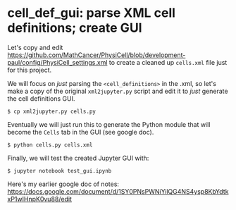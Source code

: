 # cell_def_gui: parse XML cell definitions; create GUI

Let's copy and edit https://github.com/MathCancer/PhysiCell/blob/development-paul/config/PhysiCell_settings.xml
to create a cleaned up `cells.xml` file just for this project.

We will focus on *just* parsing the `<cell_definitions>` in the .xml, so let's make a copy of the original `xml2jupyter.py` script and edit it to *just* generate the cell definitions GUI.
```
$ cp xml2jupyter.py cells.py
```
Eventually we will just run this to generate the Python module that will become the `Cells` tab in the GUI (see google doc).
```
$ python cells.py cells.xml
```
Finally, we will test the created Jupyter GUI with:
```
$ jupyter notebook test_gui.ipynb
```

Here's my earlier google doc of notes:
https://docs.google.com/document/d/1SY0PNsPWNiYilQG4NS4ysp8KbYdtkxP1wIHnpK0vu88/edit
